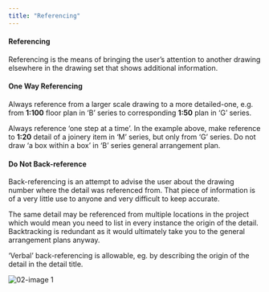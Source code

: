 ```yaml
---
title: "Referencing"
---
```

#### Referencing

Referencing is the means of bringing the user’s attention to another drawing elsewhere in the drawing set that shows additional information.

#### One Way Referencing

Always reference from a larger scale drawing to a more detailed-one, e.g. from **1:100** floor plan in ‘B’ series to corresponding **1:50** plan in ‘G’ series.

Always reference ‘one step at a time’. In the example above, make reference to **1:20** detail of a joinery item in ‘M’ series, but only from ‘G’ series. Do not draw ‘a box within a box’ in ‘B’ series general arrangement plan.

#### Do Not Back-reference

Back-referencing is an attempt to advise the user about the drawing number where the detail was referenced from. That piece of information is of a very little use to anyone and very difficult to keep accurate.

The same detail may be referenced from multiple locations in the project which would mean you need to list in every instance the origin of the detail. Backtracking is redundant as it would ultimately take you to the general arrangement plans anyway.

‘Verbal’ back-referencing is allowable, eg. by describing the origin of the detail in the detail title.

![02-image 1](notes/1_Documentation%20Codex/1a_Principles/assets/02-image%201.svg)